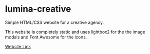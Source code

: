 # lumina-creative
Simple HTML/CSS website for a creative agency.

This website is completely static and uses lightbox2 for the the image modals and Font Awesome for the icons.

[Website Link](https://ethanmrubenstein.github.io/lumina-creative)
